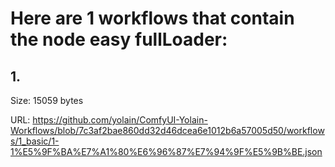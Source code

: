 # Here are 1 workflows that contain the node easy fullLoader:

## 1. 

Size: 15059 bytes

URL: https://github.com/yolain/ComfyUI-Yolain-Workflows/blob/7c3af2bae860dd32d46dcea6e1012b6a57005d50/workflows/1_basic/1-1%E5%9F%BA%E7%A1%80%E6%96%87%E7%94%9F%E5%9B%BE.json

